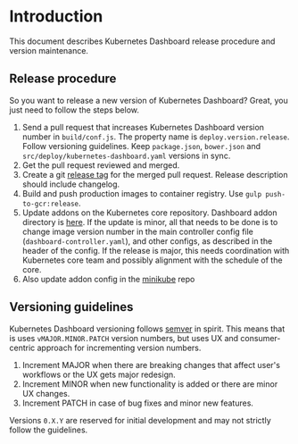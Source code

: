 # Introduction

This document describes Kubernetes Dashboard release procedure and version maintenance.

## Release procedure

So you want to release a new version of Kubernetes Dashboard? Great, you just need to follow
the steps below.

1. Send a pull request that increases Kubernetes Dashboard version number in `build/conf.js`.
   The property name is `deploy.version.release`. Follow versioning guidelines.
   Keep `package.json`, `bower.json` and `src/deploy/kubernetes-dashboard.yaml` versions in sync.
1. Get the pull request reviewed and merged.
1. Create a git [release tag](https://gerrit.cmss.com/BC-PaaS/backend/releases/) for the merged
   pull request. Release description should include changelog.
1. Build and push production images to container registry. Use `gulp push-to-gcr:release`.
1. Update addons on the Kubernetes core repository. Dashboard addon directory is
   [here](https://github.com/kubernetes/kubernetes/tree/master/cluster/addons/dashboard). If
   the update is minor, all that needs to be done is to change image version number in the main
   controller config file (`dashboard-controller.yaml`), and other configs, as described in
   the header of the config. If the release is major, this needs coordination with
   Kubernetes core team and possibly alignment with the schedule of the core.
1. Also update addon config in the
   [minikube](https://github.com/kubernetes/minikube/tree/master/deploy/addons) repo

## Versioning guidelines

Kubernetes Dashboard versioning follows [semver](http://semver.org/) in spirit. This means
that is uses `vMAJOR.MINOR.PATCH` version numbers, but uses UX and consumer-centric approach for
incrementing version numbers.

1. Increment MAJOR when there are breaking changes that affect user's workflows or the UX gets
   major redesign.
1. Increment MINOR when new functionality is added or there are minor UX changes.
1. Increment PATCH in case of bug fixes and minor new features.

Versions `0.X.Y` are reserved for initial development and may not strictly follow the guidelines.
